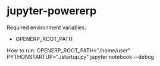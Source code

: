 # jupyter-powererp

Required environment variables:
- OPENERP_ROOT_PATH

How to run:
OPENERP_ROOT_PATH="/home/user"  PYTHONSTARTUP="./startup.py" jupyter notebook  --debug
